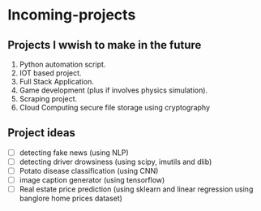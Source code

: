 # Incoming-projects

## Projects I wwish to make in the future
1. Python automation script.
1. IOT based project.
1. Full Stack Application.
1. Game development (plus if involves physics simulation).
1. Scraping project.
1. Cloud Computing secure file storage using cryptography

## Project ideas
- [ ] detecting fake news (using NLP)
- [ ] detecting driver drowsiness (using scipy, imutils and dlib)
- [ ] Potato disease classification (using CNN)
- [ ] image caption generator (using tensorflow)
- [ ] Real estate price prediction (using sklearn and linear regression using banglore home prices dataset)
